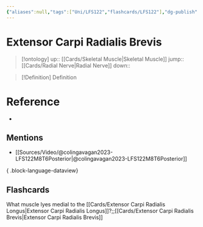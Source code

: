 ```yaml
---
{"aliases":null,"tags":["Uni/LFS122","flashcards/LFS122"],"dg-publish":true,"permalink":"/cards/extensor-carpi-radialis-brevis/","dgPassFrontmatter":true}
---
```


# Extensor Carpi Radialis Brevis

> [!ontology]
> up:: [[Cards/Skeletal Muscle\|Skeletal Muscle]]
> jump:: [[Cards/Radial Nerve\|Radial Nerve]]
> down:: 

> [!Definition] Definition

# Reference

- 

## Mentions

- [[Sources/Video/@colingavagan2023-LFS122M8T6Posterior\|@colingavagan2023-LFS122M8T6Posterior]]

{ .block-language-dataview}

## Flashcards

What muscle lyes medial to the [[Cards/Extensor Carpi Radialis Longus\|Extensor Carpi Radialis Longus]]?;;[[Cards/Extensor Carpi Radialis Brevis\|Extensor Carpi Radialis Brevis]]
<!--SR:!2023-10-25,2,150-->